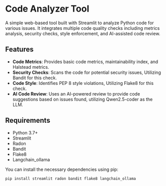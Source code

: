 # Code Analyzer Tool

A simple web-based tool built with Streamlit to analyze Python code for various issues. It integrates multiple code quality checks including metrics analysis, security checks, style enforcement, and AI-assisted code review.

## Features
- **Code Metrics**: Provides basic code metrics, maintainability index, and Halstead metrics.
- **Security Checks**: Scans the code for potential security issues, Utilizing Bandit for this check.
- **Code Style**: Identifies PEP 8 style violations, Utilizing Flake8 for this check.
- **AI Code Review**: Uses an AI-powered review to provide code suggestions based on issues found, utilizing Qwen2.5-coder as the LLM.

## Requirements
- Python 3.7+
- Streamlit
- Radon
- Bandit
- Flake8
- Langchain_ollama

You can install the necessary dependencies using pip:

```bash
pip install streamlit radon bandit flake8 langchain_ollama


